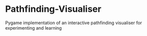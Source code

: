 # Pathfinding-Visualiser
Pygame implementation of an interactive pathfinding visualiser for experimenting and learning
